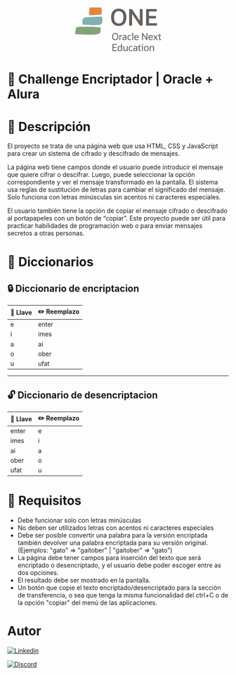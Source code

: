 <div align="center"><img src="https://raw.githubusercontent.com/BeyondEternal/Challenge-One/main/style/one.png" width="200"/></div>

# 🚀 Challenge Encriptador | Oracle + Alura

# 📝 Descripción

El proyecto se trata de una página web que usa HTML, CSS y JavaScript para crear un sistema de cifrado y descifrado de mensajes.

La página web tiene campos donde el usuario puede introducir el mensaje que quiere cifrar o descifrar. Luego, puede seleccionar la opción correspondiente y ver el mensaje transformado en la pantalla. El sistema usa reglas de sustitución de letras para cambiar el significado del mensaje. Solo funciona con letras minúsculas sin acentos ni caracteres especiales.

El usuario también tiene la opción de copiar el mensaje cifrado o descifrado al portapapeles con un botón de “copiar”. Este proyecto puede ser útil para practicar habilidades de programación web o para enviar mensajes secretos a otras personas.

# 📒 Diccionarios
## 🔒 Diccionario de encriptacion
| 🔑 Llave | ✏️ Reemplazo |
|-----------|-----------|
| e | enter |
| i | imes |
| a | ai |
| o | ober |
| u | ufat |

---

## 🔓 Diccionario de desencriptacion
| 🔑 Llave | ✏️ Reemplazo |
|-----------|-----------|
| enter | e |
| imes | i |
| ai | a |
| ober | o |
| ufat | u |

# 📑 Requisitos

- Debe funcionar solo con letras minúsculas
- No deben ser utilizados letras con acentos ni caracteres especiales
- Debe ser posible convertir una palabra para la versión encriptada también devolver una palabra encriptada para su versión original. (Ejemplos: "gato" => "gaitober" | "gaitober" => "gato")
- La página debe tener campos para
inserción del texto que será encriptado o desencriptado, y el usuario debe poder escoger entre as dos opciones.
- El resultado debe ser mostrado en la pantalla.
- Un botón que copie el texto encriptado/desencriptado para la sección de transferencia, o sea que tenga la misma funcionalidad del ctrl+C o de la opción "copiar" del menú de las aplicaciones.

# Autor

[![Linkedin](https://img.shields.io/badge/Linkedin-0072b1?logo=linkedin&logoColor=white&style=for-the-badge)](https://www.linkedin.com/in/mario-solis-dev/)

[![Discord](https://img.shields.io/badge/!%20Beyond%230047-7289da?logo=discord&logoColor=FFFFFF&style=for-the-badge)](https://discordapp.com/users/765027156895858738)
